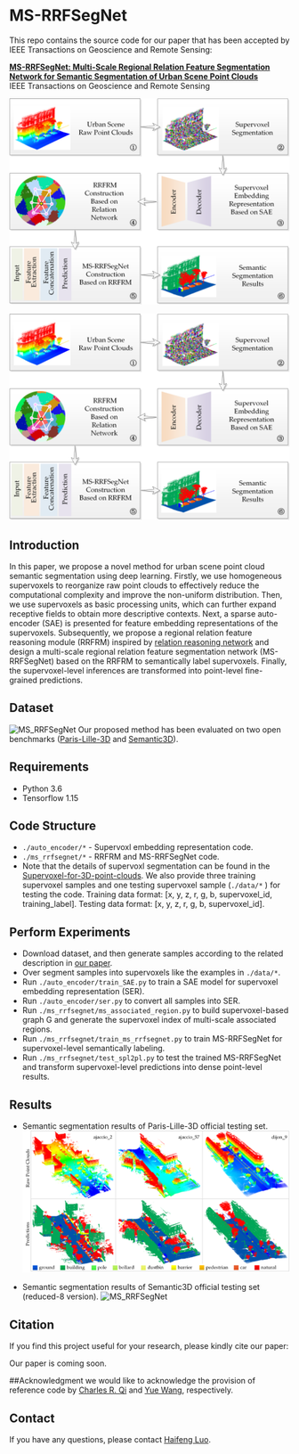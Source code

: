 # MS-RRFSegNet

This repo contains the source code for our paper that has been accepted by IEEE Transactions on Geoscience and Remote Sensing:

[**MS-RRFSegNet: Multi-Scale Regional Relation Feature Segmentation Network for Semantic Segmentation of Urban Scene Point Clouds**]()
<br>
IEEE Transactions on Geoscience and Remote Sensing
<br>

<img src="./figs/overall_workflow.png">

![MS_RRFSegNet](/figs/overall_workflow.png)

## Introduction
In this paper, we propose a novel method for urban scene point cloud semantic segmentation using deep learning. Firstly, we use homogeneous supervoxels to reorganize raw point clouds to effectively reduce the computational complexity and improve the non-uniform distribution. Then, we use supervoxels as basic processing units, which can further expand receptive fields to obtain more descriptive contexts. Next, a sparse auto-encoder (SAE) is presented for feature embedding representations of the supervoxels. Subsequently, we propose a regional relation feature reasoning module (RRFRM) inspired by [relation reasoning network](https://arxiv.org/abs/1706.01427) and design a multi-scale regional relation feature segmentation network (MS-RRFSegNet) based on the RRFRM to semantically label supervoxels. Finally, the supervoxel-level inferences are transformed into point-level fine-grained predictions.

## Dataset
![MS_RRFSegNet](/figs/dataset.png)
Our proposed method has been evaluated on two open benchmarks ([Paris-Lille-3D](https://npm3d.fr/paris-lille-3d) and [Semantic3D](http://www.semantic3d.net/)).

## Requirements
- Python 3.6
- Tensorflow 1.15

## Code Structure
* `./auto_encoder/*` - Supervoxl embedding representation code.
* `./ms_rrfsegnet/*` - RRFRM and MS-RRFSegNet code.
* Note that the details of supervoxl segmentation can be found in the [Supervoxel-for-3D-point-clouds](https://github.com/yblin/Supervoxel-for-3D-point-clouds).
We also provide three training supervoxel samples and one testing supervoxel sample (`./data/*` ) for testing the code. Training data format: [x, y, z, r, g, b, supervoxel_id, training_label]. Testing data format: [x, y, z, r, g, b, supervoxel_id].

## Perform Experiments
* Download dataset, and then generate samples according to the related description in [our paper]().
* Over segment samples into supervoxels like the examples in `./data/*`.
* Run `./auto_encoder/train_SAE.py` to train a SAE model for supervoxel embedding representation (SER). 
* Run `./auto_encoder/ser.py` to convert all samples into SER.
* Run `./ms_rrfsegnet/ms_associated_region.py` to build supervoxel-based graph G and generate the supervoxel index of multi-scale associated regions. 
* Run `./ms_rrfsegnet/train_ms_rrfsegnet.py` to train MS-RRFSegNet for supervoxel-level semantically labeling.
* Run `./ms_rrfsegnet/test_spl2pl.py` to test the trained MS-RRFSegNet and transform supervoxel-level predictions into dense point-level results.

## Results
* Semantic segmentation results of Paris-Lille-3D official testing set.
![MS_RRFSegNet](/figs/PL3D.png)

* Semantic segmentation results of Semantic3D official testing set (reduced-8 version).
![MS_RRFSegNet](/figs/S3D.png)

## Citation
If you find this project useful for your research, please kindly cite our paper:

Our paper is coming soon.

##Acknowledgment
we would like to acknowledge the provision of reference code by [Charles R. Qi](https://github.com/charlesq34/pointnet) and [Yue Wang](https://github.com/WangYueFt/dgcnn), respectively.



## Contact
If you have any questions, please contact [Haifeng Luo](h.feng.luo@outlook.com).
